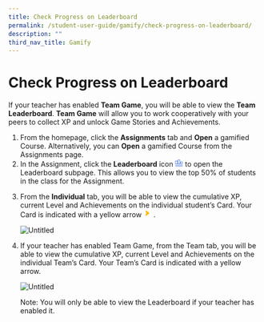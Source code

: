 ```yaml
---
title: Check Progress on Leaderboard
permalink: /student-user-guide/gamify/check-progress-on-leaderboard/
description: ""
third_nav_title: Gamify
---
```

<h1 id="check-progress-on-leaderboard">Check Progress on Leaderboard</h1>
<p>If your teacher has enabled <strong>Team Game</strong>, you will be able to view the <strong>Team Leaderboard</strong>. <strong>Team Game</strong> will allow you to work cooperatively with your peers to collect XP and unlock Game Stories and Achievements.</p>
<ol>
<li>From the homepage, click the <strong>Assignments</strong> tab and <strong>Open</strong> a gamified Course. Alternatively, you can <strong>Open</strong> a gamified Course from the Assignments page.</li>
<li>In the Assignment, click the <strong>Leaderboard</strong> icon <img style="width:1rem; display: inline;" src="/images/Icons/Leaderboard32.png"> to open the Leaderboard subpage. This allows you to view the top 50% of students in the class for the Assignment. </li>
<li><p>From the <strong>Individual</strong> tab, you will be able to view the cumulative XP, current Level and Achievements on the individual student’s Card. Your Card is indicated with a yellow arrow <img style="width:1rem; display: inline;" src="/images/Icons/YellowArrow.svg"> .</p>
<p> <img alt="Untitled" src="https://s3-us-west-2.amazonaws.com/secure.notion-static.com/35c09d64-eb57-41fa-9ae3-e9469d26b705/Untitled.png"></p>
</li>
<li><p>If your teacher has enabled Team Game, from the Team tab, you will be able to view the cumulative XP, current Level and Achievements on the individual Team’s Card. Your Team’s Card is indicated with a yellow arrow.</p>
<p> <img alt="Untitled" src="https://s3-us-west-2.amazonaws.com/secure.notion-static.com/c43155d9-56f6-45ba-9780-8e9f504421e7/Untitled.png"></p>
<p> Note: You will only be able to view the Leaderboard if your teacher has enabled it.</p>
</li>
</ol>